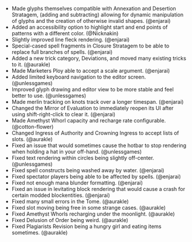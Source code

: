 - Made glyphs themselves compatible with Annexation and Desertion Stratagem, (adding and subtracting) allowing for dynamic manipulation of glyphs and the creation of otherwise invalid shapes. (@enjarai)
- Added an accessibility option to highlight start and end points of patterns with a different color. (@Nicknakin)
- Slightly improved line fleck rendering. (@enjarai)
- Special-cased spell fragments in Closure Stratagem to be able to replace full branches of spells. (@enjarai)
- Added a new trick category, Deviations, and moved many existing tricks to it. (@aurakle)
- Made Marketers Ploy able to accept a scale argument. (@enjarai)
- Added limited keyboard navigation to the editor screen. (@unlessgames)
- Improved glyph drawing and editor view to be more stable and feel better to use. (@unlessgames)
- Made merlin tracking on knots track over a longer timespan. (@enjarai)
- Changed the Mirror of Evaluation to immediately reopen its UI after using shift-right-click to clear it. (@enjarai)
- Made Amethyst Whorl capacity and recharge rate configurable. (@cotton-flower)
- Changed Ingress of Authority and Crowning Ingress to accept lists of slots. (@aurakle)
- Fixed an issue that would sometimes cause the hotbar to stop rendering when holding a hat in your off-hand. (@unlessgames)
- Fixed text rendering within circles being slightly off-center. (@unlessgames)
- Fixed spell constructs being washed away by water. (@enjarai)
- Fixed spectator players being able to be affected by spells. (@enjarai)
- Fixed not enough mana blunder formatting. (@enjarai)
- Fixed an issue in levitating block rendering that would cause a crash for certain modded blockentities. (@enjarai)
- Fixed many small errors in the Tome. (@aurakle)
- Fixed slot moving being free in some strange cases. (@aurakle)
- Fixed Amethyst Whorls recharging under the moonlight. (@aurakle)
- Fixed Delusion of Order being weird. (@aurakle)
- Fixed Plagiarists Revision being a hungry girl and eating items sometimes. (@aurakle)
